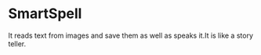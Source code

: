 # SmartSpell
It reads text from images and save them as well as speaks it.It is like a story teller.
